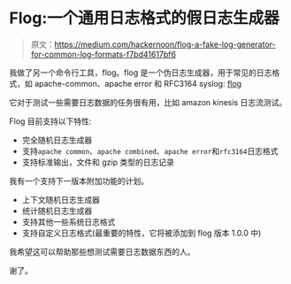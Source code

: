 # Flog:一个通用日志格式的假日志生成器

> 原文：<https://medium.com/hackernoon/flog-a-fake-log-generator-for-common-log-formats-f7bd41617bf6>

我做了另一个命令行工具，flog。flog 是一个伪日志生成器，用于常见的日志格式，如 apache-common、apache error 和 RFC3164 syslog: [flog](https://github.com/mingrammer/flog)

它对于测试一些需要日志数据的任务很有用，比如 amazon kinesis 日志流测试。

Flog 目前支持以下特性:

*   完全随机日志生成器
*   支持`apache common`、`apache combined`、`apache error`和`rfc3164`日志格式
*   支持标准输出，文件和 gzip 类型的日志记录

我有一个支持下一版本附加功能的计划。

*   上下文随机日志生成器
*   统计随机日志生成器
*   支持其他一些系统日志格式
*   支持自定义日志格式(最重要的特性，它将被添加到 flog 版本 1.0.0 中)

我希望这可以帮助那些想测试需要日志数据东西的人。

谢了。